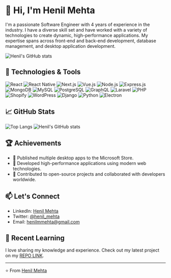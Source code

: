 # 👋 Hi, I'm Henil Mehta

I'm a passionate Software Engineer with 4 years of experience in the industry. I have a diverse skill set and have worked with a variety of technologies to create dynamic, high-performance applications. My expertise spans across front-end and back-end development, database management, and desktop application development.

![Henil's GitHub stats](https://github-readme-stats.vercel.app/api?username=Henil1708&show_icons=true&theme=radical)

## 🚀 Technologies & Tools

![React](https://img.shields.io/badge/React-20232A?style=for-the-badge&logo=react&logoColor=61DAFB)
![React Native](https://img.shields.io/badge/React_Native-20232A?style=for-the-badge&logo=react&logoColor=61DAFB)
![Next.js](https://img.shields.io/badge/Next.js-000000?style=for-the-badge&logo=nextdotjs&logoColor=white)
![Vue.js](https://img.shields.io/badge/Vue.js-35495E?style=for-the-badge&logo=vuedotjs&logoColor=4FC08D)
![Node.js](https://img.shields.io/badge/Node.js-339933?style=for-the-badge&logo=nodedotjs&logoColor=white)
![Express.js](https://img.shields.io/badge/Express.js-000000?style=for-the-badge&logo=express&logoColor=white)
![MongoDB](https://img.shields.io/badge/MongoDB-4EA94B?style=for-the-badge&logo=mongodb&logoColor=white)
![MySQL](https://img.shields.io/badge/MySQL-4479A1?style=for-the-badge&logo=mysql&logoColor=white)
![PostgreSQL](https://img.shields.io/badge/PostgreSQL-316192?style=for-the-badge&logo=postgresql&logoColor=white)
![GraphQL](https://img.shields.io/badge/GraphQL-E10098?style=for-the-badge&logo=graphql&logoColor=white)
![Laravel](https://img.shields.io/badge/Laravel-FF2D20?style=for-the-badge&logo=laravel&logoColor=white)
![PHP](https://img.shields.io/badge/PHP-777BB4?style=for-the-badge&logo=php&logoColor=white)
![Shopify](https://img.shields.io/badge/Shopify-7AB55C?style=for-the-badge&logo=shopify&logoColor=white)
![WordPress](https://img.shields.io/badge/WordPress-21759B?style=for-the-badge&logo=wordpress&logoColor=white)
![Django](https://img.shields.io/badge/Django-092E20?style=for-the-badge&logo=django&logoColor=white)
![Python](https://img.shields.io/badge/Python-3776AB?style=for-the-badge&logo=python&logoColor=white)
![Electron](https://img.shields.io/badge/Electron-2C2E3B?style=for-the-badge&logo=electron&logoColor=9FEAF9)

## 📈 GitHub Stats

![Top Langs](https://github-readme-stats.vercel.app/api/top-langs/?username=Henil1708&layout=compact&theme=radical)
![Henil's GitHub stats](https://github-readme-streak-stats.herokuapp.com/?user=Henil1708&theme=radical)

## 🏆 Achievements

- 🏅 Published multiple desktop apps to the Microsoft Store.
- 🏅 Developed high-performance applications using modern web technologies.
- 🏅 Contributed to open-source projects and collaborated with developers worldwide.

## 📫 Let's Connect

- LinkedIn: [Henil Mehta](https://www.linkedin.com/in/henil-mehta/)
- Twitter: [@henil_mehta](https://twitter.com/Mehta11Henil)
- Email: [henilmmehta@gmail.com](mailto:henilmmehta@gmail.com)

## 📝 Recent Learning

I love sharing my knowledge and experience. Check out my latest project on my [REPO LINK](https://github.com/Henil1708/password-generator-app-rn).

---

⭐️ From [Henil Mehta](https://github.com/Henil1708)
